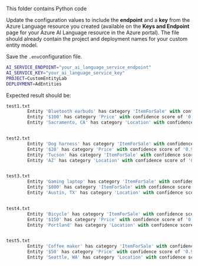 This folder contains Python code

Update the configuration values to include the  **endpoint** and a **key** from the Azure Language resource you created (available on the **Keys and Endpoint** page for your Azure AI Language resource in the Azure portal). The file should already contain the project and deployment names for your custom entity model.

Save the `.env`configuration file.

```bash
AI_SERVICE_ENDPOINT="your_ai_language_service_endpoint"
AI_SERVICE_KEY="your_ai_language_service_key"
PROJECT=CustomEntityLab
DEPLOYMENT=AdEntities
```

Expected result should be:

```python
test1.txt
        Entity 'Bluetooth earbuds' has category 'ItemForSale' with confidence score of '0.87'
        Entity '$100' has category 'Price' with confidence score of '0.96'
        Entity 'Sacramento, CA' has category 'Location' with confidence score of '0.89'


test2.txt
        Entity 'Dog harness' has category 'ItemForSale' with confidence score of '0.91'
        Entity '$20' has category 'Price' with confidence score of '0.99'
        Entity 'Tucson' has category 'ItemForSale' with confidence score of '0.44'
        Entity 'AZ' has category 'Location' with confidence score of '0.94'


test3.txt
        Entity 'Gaming laptop' has category 'ItemForSale' with confidence score of '1.0'
        Entity '$800' has category 'ItemForSale' with confidence score of '0.8'
        Entity 'Austin, TX' has category 'Location' with confidence score of '0.86'


test4.txt
        Entity 'Bicycle' has category 'ItemForSale' with confidence score of '0.72'
        Entity '$150' has category 'Price' with confidence score of '0.79'
        Entity 'Portland' has category 'Location' with confidence score of '0.74'


test5.txt
        Entity 'Coffee maker' has category 'ItemForSale' with confidence score of '0.8'
        Entity '$50' has category 'Price' with confidence score of '0.9'
        Entity 'Seattle, WA' has category 'Location' with confidence score of '0.93'
```